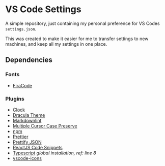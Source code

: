 # VS Code Settings

A simple repository, just containing my personal preference for VS Codes `settings.json`.

This was created to make it easier for me to transfer settings to new machines, and keep all my settings in one place.

## Dependencies

### Fonts
- [FiraCode](https://www.github.com/tonsky/FiraCode)

### Plugins
- [Clock](https://marketplace.visualstudio.com/items?itemName=angelo-breuer.clock)
- [Dracula Theme](https://github.com/dracula/visual-studio-code)
- [Markdownlint](https://github.com/DavidAnson/vscode-markdownlint)
- [Multiple Cursor Case Preserve](https://github.com/Cardinal90/multi-cursor-case-preserve)
- [npm](https://github.com/Microsoft/vscode-npm-scripts)
- [Prettier](https://github.com/prettier/prettier-vscode)
- [Prettify JSON](https://marketplace.visualstudio.com/items?itemName=mohsen1.prettify-json)
- [ReactJS Code Snippets](https://github.com/xabikos/vscode-react)
- [Typescript](https://github.com/microsoft/typescript) _global installation, ref: line 8_
- [vscode-icons](https://github.com/vscode-icons/vscode-icons)
